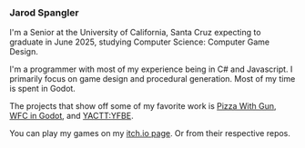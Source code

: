 ### Jarod Spangler

I'm a Senior at the University of California, Santa Cruz expecting to graduate in June 2025, studying Computer Science: Computer Game Design.

I'm a programmer with most of my experience being in C# and Javascript. I primarily focus on game design and procedural generation. Most of my time is spent in Godot.

The projects that show off some of my favorite work is [Pizza With Gun](https://github.com/LifeHckr/SpaghettiCodeInDarkMode), [WFC in Godot](https://github.com/LifeHckr/SpaghettiCodeInDarkMode), and [YACTT:YFBE](https://github.com/LifeHckr/1bit-Platformer).

You can play my games on my [itch.io page](https://lifehckr.itch.io/). Or from their respective repos.
